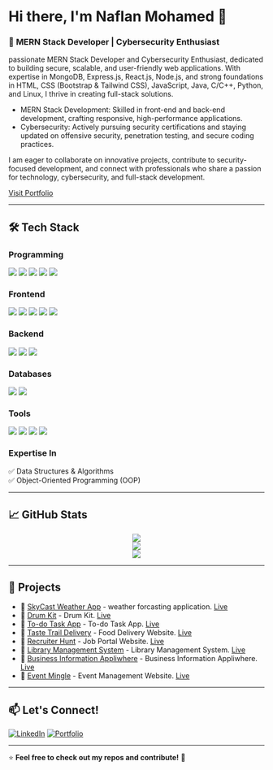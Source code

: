 # Hi there, I'm **Naflan Mohamed** 👋
    
  
### 🚀 **MERN Stack Developer | Cybersecurity Enthusiast**   
passionate MERN Stack Developer and Cybersecurity Enthusiast, dedicated to building secure, scalable, and user-friendly web applications. With expertise in MongoDB, Express.js, React.js, Node.js, and strong foundations in HTML, CSS (Bootstrap & Tailwind CSS), JavaScript, Java, C/C++, Python, and Linux, I thrive in creating full-stack solutions.
 
 - MERN Stack Development: Skilled in front-end and back-end development, crafting responsive, high-performance applications.
 - Cybersecurity: Actively pursuing security certifications and staying updated on offensive security, penetration testing, and secure coding practices.

I am eager to collaborate on innovative projects, contribute to security-focused development, and connect with professionals who share a passion for technology, cybersecurity, and full-stack development.

[Visit Portfolio](https://naflanmohamed.github.io/naflan-portfolio/)

---

## 🛠️ Tech Stack

### **Programming**

<p>
  <img src="https://img.shields.io/badge/-JavaScript-141414?style=for-the-badge&logo=javascript&logoColor=F7DF1E" />
  <img src="https://img.shields.io/badge/-TypeScript-141414?style=for-the-badge&logo=typescript&logoColor=3178C6" />
  <img src="https://img.shields.io/badge/-Java-141414?style=for-the-badge&logo=java&logoColor=007396" />
  <img src="https://img.shields.io/badge/-C++-141414?style=for-the-badge&logo=c%2B%2B&logoColor=00599C" />
  <img src="https://img.shields.io/badge/-Python-141414?style=for-the-badge&logo=python&logoColor=3776AB" />
</p>


<!--
![JavaScript](https://img.shields.io/badge/JavaScript-F7DF1E?style=for-the-badge&logo=javascript&logoColor=black)
![TypeScript](https://img.shields.io/badge/TypeScript-3178C6?style=for-the-badge&logo=typescript&logoColor=white)
![Java](https://img.shields.io/badge/Java-007396?style=for-the-badge&logo=java&logoColor=white)
![C++](https://img.shields.io/badge/C++-00599C?style=for-the-badge&logo=c%2B%2B&logoColor=white)
![Python](https://img.shields.io/badge/Python-3776AB?style=for-the-badge&logo=python&logoColor=white) -->


### **Frontend**
<p>
  <img src="https://img.shields.io/badge/-React.js-141414?style=for-the-badge&logo=react&logoColor=61DAFB" />
  <img src="https://img.shields.io/badge/-HTML-141414?style=for-the-badge&logo=html5&logoColor=E34F26" />
  <img src="https://img.shields.io/badge/-CSS-141414?style=for-the-badge&logo=css3&logoColor=1572B6" />
  <img src="https://img.shields.io/badge/-Bootstrap-141414?style=for-the-badge&logo=bootstrap&logoColor=7952B3" />
  <img src="https://img.shields.io/badge/-Sass-141414?style=for-the-badge&logo=sass&logoColor=CC6699" />
</p>

<!--
![React.js](https://img.shields.io/badge/React.js-61DAFB?style=for-the-badge&logo=react&logoColor=black)
![HTML](https://img.shields.io/badge/HTML-E34F26?style=for-the-badge&logo=html5&logoColor=white)
![CSS](https://img.shields.io/badge/CSS-1572B6?style=for-the-badge&logo=css3&logoColor=white)
![Bootstrap](https://img.shields.io/badge/Bootstrap-7952B3?style=for-the-badge&logo=bootstrap&logoColor=white)
![Sass](https://img.shields.io/badge/Sass-CC6699?style=for-the-badge&logo=sass&logoColor=white) -->

### **Backend**

<p>
  <img src="https://img.shields.io/badge/Node.js-141414?style=for-the-badge&logo=node.js&logoColor=green" />
  <img src="https://img.shields.io/badge/Express.js-141414?style=for-the-badge&logo=express&logoColor=white" />
  <img src="https://img.shields.io/badge/REST_APIs-141414?style=for-the-badge&logoColor=white&logo=api&logoColor=white"/>
</p>

<!--
![Node.js](https://img.shields.io/badge/Node.js-339933?style=for-the-badge&logo=node.js&logoColor=white)
![Express.js](https://img.shields.io/badge/Express.js-000000?style=for-the-badge&logo=express&logoColor=white)
![REST APIs](https://img.shields.io/badge/REST_APIs-008000?style=for-the-badge) -->

### **Databases**
<p>
  <img src="https://img.shields.io/badge/MongoDB-141414?style=for-the-badge&logo=mongodb&logoColor=green" />
  <img src="https://img.shields.io/badge/SQL-141414?style=for-the-badge&logo=mysql&logoColor=blue" />
</p>

<!--
![MongoDB](https://img.shields.io/badge/MongoDB-47A248?style=for-the-badge&logo=mongodb&logoColor=white)
![SQL](https://img.shields.io/badge/SQL-4479A1?style=for-the-badge&logo=sql&logoColor=white) -->


### **Tools**

<p>
  <img src="https://img.shields.io/badge/Git-141414?style=for-the-badge&logo=git&logoColor=orange" />
  <img src="https://img.shields.io/badge/GitHub-141414?style=for-the-badge&logo=github&logoColor=white" />
 <img src="https://img.shields.io/badge/VSCode-141414?style=for-the-badge&logo=vscode&logoColor=blue" />
  <img src="https://img.shields.io/badge/Linux-141414?style=for-the-badge&logo=linux&logoColor=white" />
</p>


<!--
![Git](https://img.shields.io/badge/Git-F05032?style=for-the-badge&logo=git&logoColor=white)
![GitHub](https://img.shields.io/badge/GitHub-181717?style=for-the-badge&logo=github&logoColor=white)
![Linux](https://img.shields.io/badge/Linux-FCC624?style=for-the-badge&logo=linux&logoColor=black) -->

### **Expertise In**
✅ Data Structures & Algorithms  
✅ Object-Oriented Programming (OOP)

---

## 📈 GitHub Stats

<p align="center">
  <img src="https://github-readme-stats.vercel.app/api?username=naflanmohamed&theme=tokyonight&hide_border=false&include_all_commits=true&count_private=true" /><br/>
  <img src="https://nirzak-streak-stats.vercel.app/?user=naflanmohamed&theme=tokyonight&hide_border=false" /><br/>
  <img src="https://github-readme-stats.vercel.app/api/top-langs/?username=naflanmohamed&theme=tokyonight&hide_border=false&include_all_commits=true&count_private=true&layout=compact" />
</p>


<!--
<p align="center">
  <img src="https://github-readme-stats.vercel.app/api?username=naflanmohamed&show_icons=true&theme=radical&hide_border=true" alt="GitHub Stats" />
</p>
-->

---

## 🚀 Projects
- 🔗 [SkyCast Weather App](https://github.com/naflanmohamed/SkyCast-Weather-App) - weather forcasting application. [Live](https://naflanmohamed.github.io/SkyCast-Weather-App/)
- 🔗 [Drum Kit](https://github.com/naflanmohamed/Drum-Kit) - Drum Kit. [Live]([https://naflanmohamed.github.io/To-do-Task-App/](https://naflanmohamed.github.io/Drum-Kit/))
- 🔗 [To-do Task App](https://github.com/naflanmohamed/To-do-Task-App) - To-do Task App. [Live](https://naflanmohamed.github.io/To-do-Task-App/)
- 🔗 [Taste Trail Delivery](https://github.com/naflanmohamed/Taste-Trail-Delivery) - Food Delivery Website. [Live](https://naflanmohamed.github.io/Taste-Trail-Delivery/index.html)
- 🔗 [Recruiter Hunt](https://github.com/naflanmohamed/Recruiter-Hunt) - Job Portal Website. [Live](https://naflanmohamed.github.io/Recruiter-Hunt/)
- 🔗 [Library Management System](https://github.com/naflanmohamed/Library-Management-System) - Library Management System. [Live](https://naflanmohamed.github.io/Library-Management-System)
- 🔗 [Business Information Appliwhere](https://github.com/naflanmohamed/Business-Information-Appliwhere) - Business Information Appliwhere. [Live](https://naflanmohamed.github.io/Business-Information-Appliwhere/)
- 🔗 [Event Mingle](https://github.com/naflanmohamed/EventMingle) - Event Management Website. [Live](https://naflanmohamed.github.io/EventMingle/)

  
---

## 📫 Let's Connect!
[![LinkedIn](https://img.shields.io/badge/LinkedIn-0A66C2?style=for-the-badge&logo=linkedin&logoColor=white)](https://linkedin.com/in/naflan-mohamed)
[![Portfolio](https://img.shields.io/badge/Portfolio-FF5733?style=for-the-badge&logo=firefox&logoColor=white)](https://naflanmohamed.github.io/naflan-portfolio/)

---

⭐️ **Feel free to check out my repos and contribute!** 🚀
